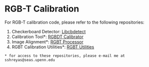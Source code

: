 # RGB-T Calibration

For RGB-T calibration code, please refer to the following repositories:

1. Checkerboard Detector: [Libcbdetect](https://github.com/ShreyasSkandanS/libcbdetect)
2. Calibration Tool*: [RGBDT Calibrator](https://github.com/ShreyasSkandanS/rgbdt_calibration)
3. Image Alignment*: [RGBT Processor](https://github.com/ShreyasSkandanS/rgbdt_processor)
4. RGBT Calibration Utilities*: [RGBT Utilities](https://github.com/ShreyasSkandanS/rgbdt_utilities)

```
* for access to these repositories, please e-mail me at sshreyas@seas.upenn.edu
```
